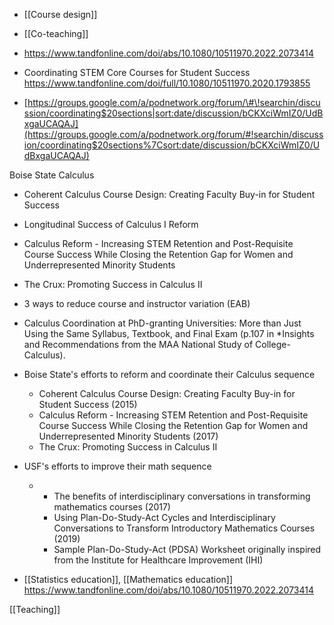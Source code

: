   - [[Course design]]
  - [[Co-teaching]]

  - https://www.tandfonline.com/doi/abs/10.1080/10511970.2022.2073414
  - Coordinating STEM Core Courses for Student Success
    https://www.tandfonline.com/doi/full/10.1080/10511970.2020.1793855
  - [https://groups.google.com/a/podnetwork.org/forum/\#\!searchin/discussion/coordinating$20sections|sort:date/discussion/bCKXciWmIZ0/UdBxgaUCAQAJ](https://groups.google.com/a/podnetwork.org/forum/#!searchin/discussion/coordinating$20sections%7Csort:date/discussion/bCKXciWmIZ0/UdBxgaUCAQAJ)

Boise State Calculus

  - Coherent Calculus Course Design: Creating Faculty Buy-in for Student
    Success
  - Longitudinal Success of Calculus I Reform
  - Calculus Reform - Increasing STEM Retention and Post-Requisite
    Course Success While Closing the Retention Gap for Women and
    Underrepresented Minority Students
  - The Crux: Promoting Success in Calculus II

  - 3 ways to reduce course and instructor variation (EAB)
  - Calculus Coordination at PhD-granting Universities: More than Just
    Using the Same Syllabus, Textbook, and Final Exam (p.107 in
    *Insights and Recommendations from the MAA National Study of
    College- Calculus).
  - Boise State's efforts to reform and coordinate their Calculus
    sequence
      - Coherent Calculus Course Design: Creating Faculty Buy-in for
        Student Success (2015)
      - Calculus Reform - Increasing STEM Retention and Post-Requisite
        Course Success While Closing the Retention Gap for Women and
        Underrepresented Minority Students (2017)
      - The Crux: Promoting Success in Calculus II
  - USF's efforts to improve their math sequence
      -   - The benefits of interdisciplinary conversations in
            transforming mathematics courses (2017)
          - Using Plan-Do-Study-Act Cycles and Interdisciplinary
            Conversations to Transform Introductory Mathematics Courses
            (2019)
          - Sample Plan-Do-Study-Act (PDSA) Worksheet originally
            inspired from the Institute for Healthcare Improvement (IHI)

  - [[Statistics education]],
    [[Mathematics education]]
    https://www.tandfonline.com/doi/abs/10.1080/10511970.2022.2073414

[[Teaching]]